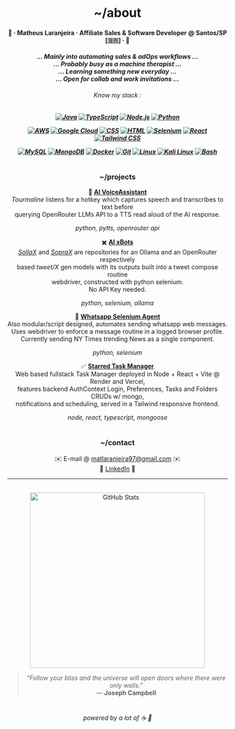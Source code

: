 <div align="center">
  <h1>~/about</h1>
  <h4><p>🍊 · Matheus Laranjeira · Affiliate Sales & Software Developer @ Santos/SP [🇧🇷] · 🍊<br></p></h3>
  <h5><i>
    ... Mainly into automating sales & adOps workflows ...
    <br>... Probably busy as a machine therapist ...
    <br>... Learning something new everyday ...
    <br>... Open for collab and work invitations ...
  <h6>Know my stack :</i></h6>
<p>
  <a href="https://docs.oracle.com/javase/"><img src="https://skillicons.dev/icons?i=java" alt="Java"/></a>
  <a href="https://www.typescriptlang.org/docs/"><img src="https://skillicons.dev/icons?i=ts" alt="TypeScript"/></a>
  <a href="https://nodejs.org/en/docs/"><img src="https://skillicons.dev/icons?i=nodejs" alt="Node.js"/></a>
  <a href="https://docs.python.org/3/"><img src="https://skillicons.dev/icons?i=python" alt="Python"/></a>
</p>
<p>
  <a href="https://aws.amazon.com/documentation/"><img src="https://skillicons.dev/icons?i=aws" alt="AWS"/></a>
  <a href="https://cloud.google.com/docs"><img src="https://skillicons.dev/icons?i=gcp" alt="Google Cloud"/></a>
  <a href="https://developer.mozilla.org/en-US/docs/Web/CSS"><img src="https://skillicons.dev/icons?i=css" alt="CSS"/></a>
  <a href="https://developer.mozilla.org/en-US/docs/Web/HTML"><img src="https://skillicons.dev/icons?i=html" alt="HTML"/></a>
  <a href="https://www.selenium.dev/documentation/"><img src="https://skillicons.dev/icons?i=selenium" alt="Selenium"/></a>
  <a href="https://reactjs.org/docs/getting-started.html"><img src="https://skillicons.dev/icons?i=react" alt="React"/></a>
  <a href="https://tailwindcss.com/docs"><img src="https://skillicons.dev/icons?i=tailwind" alt="Tailwind CSS"/></a>
</p>
<p>
  <a href="https://dev.mysql.com/doc/"><img src="https://skillicons.dev/icons?i=mysql" alt="MySQL"/></a>
  <a href="https://www.mongodb.com/docs/"><img src="https://skillicons.dev/icons?i=mongodb" alt="MongoDB"/></a>
  <a href="https://docs.docker.com/"><img src="https://skillicons.dev/icons?i=docker" alt="Docker"/></a>
  <a href="https://git-scm.com/doc"><img src="https://skillicons.dev/icons?i=git" alt="Git"/></a>
  <a href="https://www.kernel.org/doc/html/latest/"><img src="https://skillicons.dev/icons?i=linux" alt="Linux"/></a>
  <a href="https://www.kali.org/docs/"><img src="https://skillicons.dev/icons?i=kali" alt="Kali Linux"/></a>
  <a href="https://www.gnu.org/software/bash/manual/bash.html"><img src="https://skillicons.dev/icons?i=bash" alt="Bash"/></a>
</p>

<h1></h1> 
<h3>~/projects</h3>

🤖 <a href="https://github.com/naranjii/tourmaline-ai-assistant"><b>AI VoiceAssistant</b></a><br>
<i>Tourmaline</i> listens for a hotkey which captures speech and transcribes to text before<br>querying OpenRouter LLMs API to a TTS read aloud of the AI response.<br>
<h6 style="margin-top: 0; margin-bottom:0;"><i>python, pytts, openrouter api</i></h6>
  
✖️ <a href="https://github.com/naranjii/sollax"><b>AI xBots</b></a><br>
<a href="https://github.com/naranjii/sollax"><i>SollaX</i></a> and <a href="https://github.com/naranjii/soprax"><i>SopraX</i></a> are repositories for an Ollama and an OpenRouter respectively<br> based <i>tweet/X</i> gen models with its outputs built into a tweet compose routine<br> webdriver, constructed with python selenium.<br>No API Key needed.
<h6 style="margin-top: 0; margin-bottom: 0;"><i>python, selenium, ollama</i></h6>

📰 <a href="https://github.com/naranjii/wppweb-send-message-ai"><b>Whatsapp Selenium Agent</b></a><br>
Also modular/script designed, automates sending whatsapp web messages.<br> Uses webdriver to enforce a message routine in a logged browser profile.<br> Currently sending NY Times trending News as a single component.<br>
<h6 style="margin-top: 0; margin-bottom: 0;"><i>python, selenium</i></h6>

✅ <a href="https://github.com/naranjii/stm-front"><b>Starred Task Manager</b></a><br>
Web based fullstack Task Manager deployed in Node + React + Vite @ Render and Vercel,<br>features backend AuthContext Login, Preferences, Tasks and Folders CRUDs w/ mongo,<br> notifications and scheduling, served in a Tailwind responsive frontend.
<h6 style="margin-top: 0; margin-bottom: 0;"><i>node, react, typescript, mongoose</i></h6>

<h1></h1> 
<h3>~/contact</h3>
✉️ E-mail @ <a href="mailto:matlaranjeira97@gmail.com">matlaranjeira97@gmail.com</a> ✉️
<br>💼 <a href="https://www.linkedin.com/in/matheuslaranjeira/">LinkedIn</a> 💼

---

  <br><a><img src="https://github-readme-stats.vercel.app/api?username=naranjii&show_icons=true&theme=gruvbox&hide_border=true&count_private=true&rank_icon=github" alt="GitHub Stats" style="width: 400px; height: auto;"/>
  > _“Follow your bliss and the universe will open doors where there were only walls.”_  
> — **Joseph Campbell**
  <h1></h1>
<h6>powered by a lot of ☕ 🤗</p></div>


  
